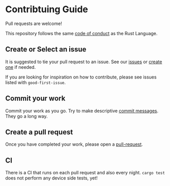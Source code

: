 # Contribtuing Guide

Pull requests are welcome!

This repository follows the same [code of conduct](https://www.rust-lang.org/policies/code-of-conduct)
as the Rust Language.

## Create or Select an issue

It is suggested to tie your pull request to an issue. See our [issues] or 
[create one](https://docs.github.com/en/issues/tracking-your-work-with-issues/creating-an-issue) 
if needed.

If you are looking for inspiration on how to contribute, please see
issues listed with `good-first-issue`.


## Commit your work

Commit your work as you go. Try to make descriptive
[commit messages](https://cbea.ms/git-commit/). They go a long way.

## Create a pull request

Once you have completed your work, please open a [pull-request].

## CI

There is a CI that runs on each pull request and also every night.
`cargo test` does not perform any device side tests, yet!

[issues]: https://github.com/seanmlyons22/ti-lprf-pacs/issues
[pull-request]: https://docs.github.com/en/pull-requests/collaborating-with-pull-requests/proposing-changes-to-your-work-with-pull-requests/creating-a-pull-request

